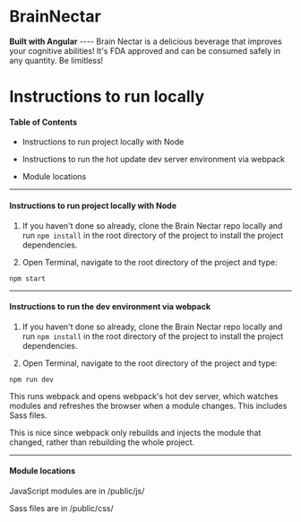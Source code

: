 # BrainNectar
**Built with Angular** ----
Brain Nectar is a delicious beverage that improves your cognitive abilities! It's FDA approved and can be consumed safely in any quantity. Be limitless!

# Instructions to run locally

#### Table of Contents

* Instructions to run project locally with Node

* Instructions to run the hot update dev server environment via webpack

* Module locations

<hr>

#### Instructions to run project locally with Node


1. If you haven't done so already, clone the Brain Nectar repo locally and run ```npm install``` in the root directory of the project to install the project dependencies.

2. Open Terminal, navigate to the root directory of the project and type:
```
npm start
```

<hr>

#### Instructions to run the dev environment via webpack


1. If you haven't done so already, clone the Brain Nectar repo locally and run ```npm install``` in the root directory of the project to install the project dependencies.

2. Open Terminal, navigate to the root directory of the project and type:
```
npm run dev
```


This runs webpack and opens webpack's hot dev server, which watches modules and refreshes the browser when a module changes. This includes Sass files.

This is nice since webpack only rebuilds and injects the module that changed, rather than rebuilding the whole project.

<hr>

#### Module locations

JavaScript modules are in /public/js/

Sass files are in /public/css/
